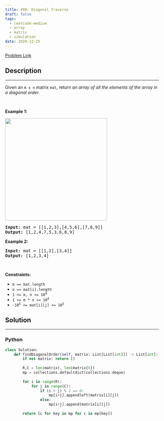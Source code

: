 ```yaml
---
title: 498. Diagonal Traverse
draft: false
tags: 
  - leetcode-medium
  - array
  - matrix
  - simulation
date: 2020-12-25
---
```


[Problem Link](https://leetcode.com/problems/diagonal-traverse/)

## Description

---
<p>Given an <code>m x n</code> matrix <code>mat</code>, return <em>an array of all the elements of the array in a diagonal order</em>.</p>

<p>&nbsp;</p>
<p><strong class="example">Example 1:</strong></p>
<img alt="" src="https://assets.leetcode.com/uploads/2021/04/10/diag1-grid.jpg" style="width: 334px; height: 334px;" />
<pre>
<strong>Input:</strong> mat = [[1,2,3],[4,5,6],[7,8,9]]
<strong>Output:</strong> [1,2,4,7,5,3,6,8,9]
</pre>

<p><strong class="example">Example 2:</strong></p>

<pre>
<strong>Input:</strong> mat = [[1,2],[3,4]]
<strong>Output:</strong> [1,2,3,4]
</pre>

<p>&nbsp;</p>
<p><strong>Constraints:</strong></p>

<ul>
	<li><code>m == mat.length</code></li>
	<li><code>n == mat[i].length</code></li>
	<li><code>1 &lt;= m, n &lt;= 10<sup>4</sup></code></li>
	<li><code>1 &lt;= m * n &lt;= 10<sup>4</sup></code></li>
	<li><code>-10<sup>5</sup> &lt;= mat[i][j] &lt;= 10<sup>5</sup></code></li>
</ul>


## Solution

---
### Python
``` py title='diagonal-traverse'
class Solution:
    def findDiagonalOrder(self, matrix: List[List[int]]) -> List[int]:
        if not matrix: return []
        
        R,C = len(matrix), len(matrix[0])
        mp = collections.defaultdict(collections.deque)
        
        for i in range(R):
            for j in range(C):
                if (i + j) % 2 == 0:
                    mp[i+j].appendleft(matrix[i][j])
                else:
                    mp[i+j].append(matrix[i][j])
        
        return [c for key in mp for c in mp[key]]
        
```

